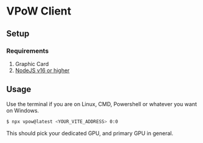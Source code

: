 # VPoW Client

## Setup
### Requirements
1. Graphic Card
2. [NodeJS v16 or higher](https://nodejs.org)

## Usage
Use the terminal if you are on Linux, CMD, Powershell or whatever you want on Windows.
```bash
$ npx vpow@latest <YOUR_VITE_ADDRESS> 0:0
```
This should pick your dedicated GPU, and primary GPU in general.